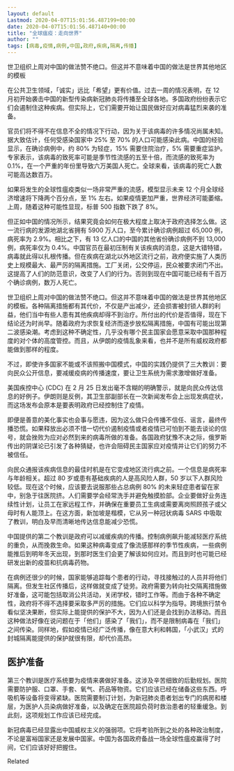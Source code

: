```yaml
---
layout: default
Lastmod: 2020-04-07T15:01:56.487199+00:00
date: 2020-04-07T15:01:56.487140+00:00
title: "全球瘟疫：走向世界"
author: ""
tags: [病毒,疫情,病例,中国,政府,疾病,隔离,传播]
---
```


世卫组织上周对中国的做法赞不绝口。但这并不意味着中国的做法是世界其他地区的模板​​​

在公共卫生领域，「诚实」远比「希望」更有价值。过去一周的情况表明，在 12 月初开始袭击中国的新型传染病新冠肺炎将传播至全球各地。多国政府纷纷表示它们会遏制住这种疾病。但实际上，它们需要开始让国民做好应对病毒猛烈来袭的准备。

官员们将不得不在信息不全的情况下行动，因为关于该病毒的许多情况尚属未知。据大致估计，任何受感染国家中 25% 至 70% 的人口可能感染此病。中国的经验显示，在确诊病例中，约 80% 为轻症，15% 需要住院治疗，5% 需要重症监护。专家表示，该病毒的致死率可能是季节性流感的五至十倍，而流感的致死率为 0.1%，在一个严重的年份里导致六万美国人死亡。全球来看，该病毒的死亡人数可能高达数百万。

如果将发生的全球性瘟疫类似一场非常严重的流感，模型显示未来 12 个月全球经济增速将下降两个百分点，至 1% 左右。如果疫情更加严重，世界经济可能萎缩。上周，随着这种可能性显现，标普 500 指数下跌了 8%。

但正如中国的情况所示，结果究竟会如何在极大程度上取决于政府选择怎么做。这一流行病的发源地湖北省拥有 5900 万人口，至今累计确诊病例超过 65,000 例，病死率为 2.9%。相比之下，有 13 亿人口的中国的其他省份确诊病例不到 13,000 例，病死率仅为 0.4%。中国官员在最初压制有关该疾病的消息，这是大错特错，病毒就此得以扎根传播。但在疾病在湖北以外地区流行之前，政府便实施了人类历史上规模最大、最严厉的隔离措施。工厂关闭，公交停运，民众被要求闭门不出。这提高了人们的防范意识，改变了人们的行为。否则到现在中国可能已经有千百万个确诊病例，数万人死亡。

世卫组织上周对中国的做法赞不绝口。但这并不意味着中国的做法是世界其他地区的模板。各种隔离措施都有其代价，不仅是产出减少，还会损害被封锁人群的利益，他们当中有些人患有其他疾病却得不到治疗。所付出的代价是否值得，现在下结论还为时尚早。随着政府为求恢复经济而逐步放松隔离措施，中国有可能出现第二波感染潮。考虑到这种不确定性，几乎没有哪个民主国家会愿意采取中国那种程度的对个体的高度管控。而且，从伊朗的疫情乱象来看，也并不是所有威权政府都能做到那样的程度。

不过，即使许多国家不能或不该照搬中国模式，中国的实践仍提供了三大教训：要向民众公开信息，要减缓疫病的传播速度，要让卫生系统为需求激增做好准备。

美国疾控中心 (CDC) 在 2 月 25 日发出毫不含糊的明确警示，就是向民众传达信息的好例子。伊朗则是反例，其卫生部副部长在一次新闻发布会上出现发病症状，而这场发布会原本是要表明政府已经控制住了疫情。

即便是善意的美化事实也会事与愿违，因为这么做只会传播不信任、谣言，最终传播恐慌。如果释放出必须不惜一切代价遏制疫情或者疫情已可怕到不能去谈论的信号，就会挫败为应对必然到来的病毒所做的准备。各国政府犹豫不决之际，俄罗斯传出的阴谋论已引发了各种猜疑，也许会阻碍民主国家应对疫情并让它们的努力不被信任。

向民众通报该疾病信息的最佳时机是在它变成地区流行病之前。一个信息是病死率与年龄相关。超过 80 岁或患有基础疾病的人是高风险人群，50 岁以下人群风险较低。现在这个时候，应该要去说服那些占总病例 80% 的未来轻症患者留在家中，别急于往医院挤。人们需要学会经常洗手并避免触摸脸部。企业要做好业务连续性计划，让员工在家远程工作，并确保在重要员工生病或需要离岗照顾孩子或父母时有人能顶上。在这方面，新加坡是楷模，它从另一种冠状病毒 SARS 中吸取了教训，明白及早而清晰地传达信息能减少恐慌。

中国提供的第二个教训是政府可以减缓疾病的传播。控制病例飙升能减轻医疗系统的重负，从而挽救生命。如果这种病毒变成了像流感那样的季节性疾病，一些病例能推后到明年冬天出现，到那时医生们会更了解该如何应对。而且到时也可能已经研发出新的疫苗和抗病毒药物。

在病例还很少的时候，国家能够追踪每个患者的行动，寻找接触过的人员并将他们隔离。但发生社区传播后，这样做就变成了徒劳。政府需要为转向社交隔离措施做好准备，这可能包括取消公共活动，关闭学校，错时工作等。而由于各种不确定性，政府将不得不选择要采取多严厉的措施。它们应以科学为指导。跨境旅行禁令看似坚决果断，但实际上能提供的保护不大，因为人们还是会找到办法移动。而且这种做法好像在说问题在于「他们」感染了「我们」，而不是限制病毒在「我们」之间传染。同样地，假如疫情已经广泛传播，像在意大利和韩国，「小武汉」式的封城隔离能提供的保护就很有限，却代价高昂。

医护准备
----

第三个教训是医疗系统要为疫情来袭做好准备。这涉及辛苦细致的后勤规划。医院需要防护服、口罩、手套、氧气、药品等物资。它们应该已经在储备这些东西。呼吸机等设备将变得紧缺。医院需要制订计划，为新冠肺炎患者划出专门的病房和楼层，为医护人员染病做好准备，以及确定在医院超负荷时救治患者的轻重缓急。到此刻，这项规划工作应该已经完成。

新冠病毒已经显露出中国威权主义的强弱项。它将考验所到之处的各种政治制度，不论是富裕国家还是发展中国家。中国为各国政府备战一场全球性瘟疫赢得了时间，它们应该好好把握住。

Related

